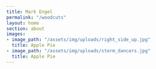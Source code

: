 ```yaml
---
title: Mark Engel
permalink: "/woodcuts"
layout: home
section: about
images:
- image_path: "/assets/img/uploads/right_side_up.jpg"
  title: Apple Pie
- image_path: "/assets/img/uploads/storm_dancers.jpg"
  title: Apple Pie
---
```


